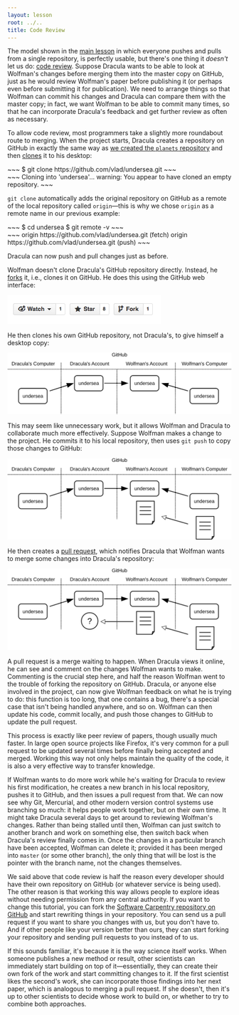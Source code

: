 ```yaml
---
layout: lesson
root: ../..
title: Code Review
---
```

The model shown in the [main lesson](../git/02-collab.html)
in which everyone pushes and pulls from a single repository,
is perfectly usable,
but there's one thing it *doesn't* let us do:
[code review](../../gloss.html#code-review).
Suppose Dracula wants to be able to look at Wolfman's changes before merging them into the master copy on GitHub,
just as he would review Wolfman's paper before publishing it
(or perhaps even before submitting it for publication).
We need to arrange things so that Wolfman can commit his changes and Dracula can compare them with the master copy;
in fact,
we want Wolfman to be able to commit many times,
so that he can incorporate Dracula's feedback and get further review as often as necessary.

To allow code review,
most programmers take a slightly more roundabout route to merging.
When the project starts,
Dracula creates a repository on GitHub
in exactly the same way as [we created the `planets` repository](../git/02-collab.html)
and then [clones](../../gloss.html#repository-clone) it to his desktop:

<div class="in" markdown="1">
~~~
$ git clone https://github.com/vlad/undersea.git
~~~
</div>
<div class="out" markdown="1">
~~~
Cloning into 'undersea'...
warning: You appear to have cloned an empty repository.
~~~
</div>

`git clone` automatically adds the original repository on GitHub
as a remote of the local repository called `origin`&mdash;this is why
we chose `origin` as a remote name in our previous example:

<div class="in" markdown="1">
~~~
$ cd undersea
$ git remote -v
~~~
</div>
<div class="out" markdown="1">
~~~
origin https://github.com/vlad/undersea.git (fetch)
origin https://github.com/vlad/undersea.git (push)
~~~
</div>

Dracula can now push and pull changes just as before.

Wolfman doesn't clone Dracula's GitHub repository directly.
Instead,
he [forks](../../gloss.html#repository-fork) it,
i.e., clones it on GitHub. He does this using the GitHub web interface:

<img src="img/git-fork-ui.png" alt="The Fork Button" />

He then clones his own GitHub repository,
not Dracula's,
to give himself a desktop copy:

<img src="img/git-forking-01.svg" alt="After Forking on GitHub" />

This may seem like unnecessary work,
but it allows Wolfman and Dracula to collaborate much more effectively.
Suppose Wolfman makes a change to the project.
He commits it to his local repository,
then uses `git push` to copy those changes to GitHub:

<img src="img/git-forking-02.svg" alt="After Pushing to Fork" />

He then creates a [pull request](../../gloss.html#pull-request),
which notifies Dracula that Wolfman wants to merge some changes into Dracula's repository:

<img src="img/git-forking-03.svg" alt="After Creating Pull Request" />

A pull request is a merge waiting to happen.
When Dracula views it online,
he can see and comment on the changes Wolfman wants to make.
Commenting is the crucial step here,
and half the reason Wolfman went to the trouble of forking the repository on GitHub.
Dracula,
or anyone else involved in the project,
can now give Wolfman feedback on what he is trying to do:
this function is too long,
that one contains a bug,
there's a special case that isn't being handled anywhere,
and so on.
Wolfman can then update his code,
commit locally,
and push those changes to GitHub to update the pull request.

This process is exactly like peer review of papers, though usually much faster.
In large open source projects like Firefox,
it's very common for a pull request to be updated several times before finally being accepted and merged.
Working this way not only helps maintain the quality of the code,
it is also a very effective way to transfer knowledge.

If Wolfman wants to do more work while he's waiting for Dracula to review his first modification,
he creates a new branch in his local repository,
pushes it to GitHub, and then issues a pull request from that.
We can now see why Git, Mercurial, and other modern version control systems use branching so much:
it helps people work together,
but on their own time.
It might take Dracula several days to get around to reviewing Wolfman's changes.
Rather than being stalled until then,
Wolfman can just switch to another branch and work on something else,
then switch back when Dracula's review finally comes in.
Once the changes in a particular branch have been accepted,
Wolfman can delete it; provided it has been merged into `master` (or some other branch),
the only thing that will be lost is the pointer with the branch name,
not the changes themselves.

We said above that code review is half the reason every developer should have their own repository on GitHub
(or whatever service is being used).
The other reason is that working this way allows people to explore ideas
without needing permission from any central authority.
If you want to change this tutorial,
you can fork the [Software Carpentry repository on GitHub](https://github.com/swcarpentry/bc)
and start rewriting things in your repository.
You can send us a pull request if you want to share you changes with us,
but you don't have to.
And if other people like your version better than ours,
they can start forking your repository and sending pull requests to you instead of to us.

If this sounds familiar, it's because it is the way science itself works.
When someone publishes a new method or result,
other scientists can immediately start building on top of it&mdash;essentially,
they can create their own fork of the work and start committing changes to it.
If the first scientist likes the second's work,
she can incorporate those findings into her next paper,
which is analogous to merging a pull request.
If she doesn't,
then it's up to other scientists to decide whose work to build on,
or whether to try to combine both approaches.
